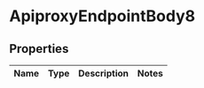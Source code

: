 # ApiproxyEndpointBody8

## Properties
Name | Type | Description | Notes
------------ | ------------- | ------------- | -------------
